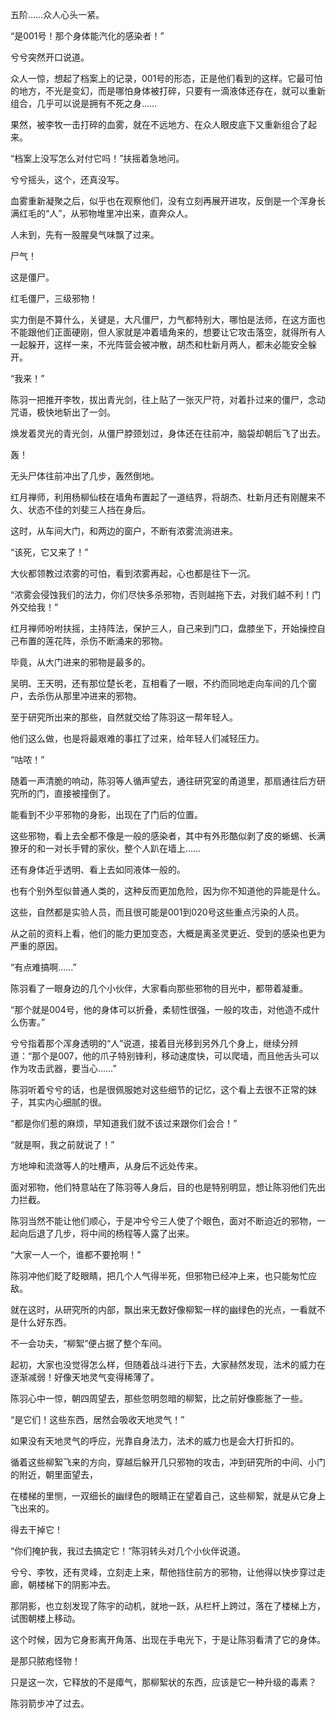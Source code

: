 五阶……众人心头一紧。

“是001号！那个身体能汽化的感染者！”

兮兮突然开口说道。

众人一惊，想起了档案上的记录，001号的形态，正是他们看到的这样。它最可怕的地方，不光是变幻，而是哪怕身体被打碎，只要有一滴液体还存在，就可以重新组合，几乎可以说是拥有不死之身……

果然，被李牧一击打碎的血雾，就在不远地方、在众人眼皮底下又重新组合了起来。

“档案上没写怎么对付它吗！”扶摇着急地问。

兮兮摇头，这个，还真没写。

血雾重新凝聚之后，似乎也在观察他们，没有立刻再展开进攻，反倒是一个浑身长满红毛的“人”，从邪物堆里冲出来，直奔众人。

人未到，先有一股腥臭气味飘了过来。

尸气！

这是僵尸。

红毛僵尸，三级邪物！

实力倒是不算什么，关键是，大凡僵尸，力气都特别大，哪怕是法师，在这方面也不能跟他们正面硬刚，但人家就是冲着墙角来的，想要让它攻击落空，就得所有人一起躲开，这样一来，不光阵营会被冲散，胡杰和杜新月两人，都未必能安全躲开。

“我来！”

陈羽一把推开李牧，拔出青光剑，往上贴了一张灭尸符，对着扑过来的僵尸，念动咒语，极快地斩出了一剑。

焕发着灵光的青光剑，从僵尸脖颈划过，身体还在往前冲，脑袋却朝后飞了出去。

轰！

无头尸体往前冲出了几步，轰然倒地。

红月禅师，利用杨柳仙枝在墙角布置起了一道结界，将胡杰、杜新月还有刚醒来不久、状态不佳的刘斐三人挡在身后。

这时，从车间大门，和两边的窗户，不断有浓雾流淌进来。

“该死，它又来了！”

大伙都领教过浓雾的可怕，看到浓雾再起，心也都是往下一沉。

“浓雾会侵蚀我们的法力，你们尽快多杀邪物，否则越拖下去，对我们越不利！门外交给我！”

红月禅师吩咐扶摇，主持阵法，保护三人，自己来到门口，盘膝坐下，开始操控自己布置的莲花阵，杀伤不断涌来的邪物。

毕竟，从大门进来的邪物是最多的。

吴明、王天明，还有那位楚长老，互相看了一眼，不约而同地走向车间的几个窗户，去杀伤从那里冲进来的邪物。

至于研究所出来的那些，自然就交给了陈羽这一帮年轻人。

他们这么做，也是将最艰难的事扛了过来，给年轻人们减轻压力。

“咕哝！”

随着一声清脆的响动，陈羽等人循声望去，通往研究室的甬道里，那扇通往后方研究所的门，直接被撞倒了。

能看到不少平邪物的身影，出现在了门后的位置。

这些邪物，看上去全都不像是一般的感染者，其中有外形酷似剥了皮的蜥蜴、长满獠牙的和一对长手臂的家伙，整个人趴在墙上……

还有身体近乎透明、看上去如同液体一般的。

也有个别外型似普通人类的，这种反而更加危险，因为你不知道他的异能是什么。

这些，自然都是实验人员，而且很可能是001到020号这些重点污染的人员。

从之前的资料上看，他们的能力更加变态，大概是离圣灵更近、受到的感染也更为严重的原因。

“有点难搞啊……”

陈羽看了一眼身边的几个小伙伴，大家看向那些邪物的目光中，都带着凝重。

“那个就是004号，他的身体可以折叠，柔韧性很强，一般的攻击，对他造不成什么伤害。”

兮兮指着那个浑身透明的“人”说道，接着目光移到另外几个身上，继续分辨道：“那个是007，他的爪子特别锋利，移动速度快，可以爬墙，而且他舌头可以作为攻击武器，要当心……”

陈羽听着兮兮的话，也是很佩服她对这些细节的记忆，这个看上去很不正常的妹子，其实内心细腻的很。

“都是你们惹的麻烦，早知道我们就不该过来跟你们会合！”

“就是啊，我之前就说了！”

方地坤和流潋等人的吐槽声，从身后不远处传来。

面对邪物，他们特意站在了陈羽等人身后，目的也是特别明显，想让陈羽他们先出力拦截。

陈羽当然不能让他们顺心，于是冲兮兮三人使了个眼色，面对不断迫近的邪物，一起向后退了几步，将中间的杨程等人露了出来。

“大家一人一个，谁都不要抢啊！”

陈羽冲他们眨了眨眼睛，把几个人气得半死，但邪物已经冲上来，也只能匆忙应敌。

就在这时，从研究所的内部，飘出来无数好像柳絮一样的幽绿色的光点，一看就不是什么好东西。

不一会功夫，“柳絮”便占据了整个车间。

起初，大家也没觉得怎么样，但随着战斗进行下去，大家赫然发现，法术的威力在逐渐减弱！好像天地灵气变得稀薄了。

陈羽心中一惊，朝四周望去，那些忽明忽暗的柳絮，比之前好像膨胀了一些。

“是它们！这些东西，居然会吸收天地灵气！”

如果没有天地灵气的呼应，光靠自身法力，法术的威力也是会大打折扣的。

循着这些柳絮飞来的方向，穿越后躲开几只邪物的攻击，冲到研究所的中间、小门的附近，朝里面望去，

在楼梯的里恻，一双细长的幽绿色的眼睛正在望着自己，这些柳絮，就是从它身上飞出来的。

得去干掉它！

“你们掩护我，我过去搞定它！”陈羽转头对几个小伙伴说道。

兮兮、李牧，还有灵峰，立刻走上来，帮他挡住前方的邪物，让他得以快步穿过走廊，朝楼梯下的阴影冲去。

那阴影，也立刻发现了陈宇的动机，就地一跃，从栏杆上跨过，落在了楼梯上方，试图朝楼上移动。

这个时候，因为它身影离开角落、出现在手电光下，于是让陈羽看清了它的身体。

是那只脓疱怪物！

只是这一次，它释放的不是瘴气，那柳絮状的东西，应该是它一种升级的毒素？

陈羽箭步冲了过去。
